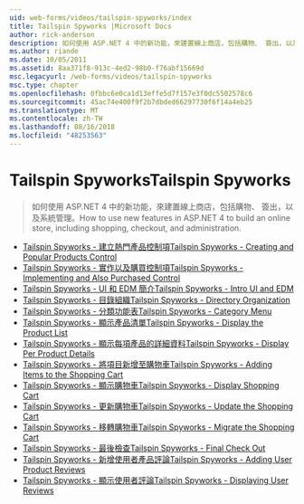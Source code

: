 ```yaml
---
uid: web-forms/videos/tailspin-spyworks/index
title: Tailspin Spyworks |Microsoft Docs
author: rick-anderson
description: 如何使用 ASP.NET 4 中的新功能，來建置線上商店，包括購物、 簽出，以及系統管理。
ms.author: riande
ms.date: 10/05/2011
ms.assetid: 8aa371f8-913c-4ed2-98b0-f76abf15669d
msc.legacyurl: /web-forms/videos/tailspin-spyworks
msc.type: chapter
ms.openlocfilehash: 0fbbc6e0ca1d13effe5d7f157e3f0dc5502578c6
ms.sourcegitcommit: 45ac74e400f9f2b7dbded66297730f6f14a4eb25
ms.translationtype: MT
ms.contentlocale: zh-TW
ms.lasthandoff: 08/16/2018
ms.locfileid: "48253563"
---
```

<a name="tailspin-spyworks"></a><span data-ttu-id="09294-103">Tailspin Spyworks</span><span class="sxs-lookup"><span data-stu-id="09294-103">Tailspin Spyworks</span></span>
====================
> <span data-ttu-id="09294-104">如何使用 ASP.NET 4 中的新功能，來建置線上商店，包括購物、 簽出，以及系統管理。</span><span class="sxs-lookup"><span data-stu-id="09294-104">How to use new features in ASP.NET 4 to build an online store, including shopping, checkout, and administration.</span></span>


- [<span data-ttu-id="09294-105">Tailspin Spyworks - 建立熱門產品控制項</span><span class="sxs-lookup"><span data-stu-id="09294-105">Tailspin Spyworks - Creating and Popular Products Control</span></span>](tailspin-spyworks-creating-and-using-the-popular-products-control.md)
- [<span data-ttu-id="09294-106">Tailspin Spyworks - 實作以及購買控制項</span><span class="sxs-lookup"><span data-stu-id="09294-106">Tailspin Spyworks - Implementing and Also Purchased Control</span></span>](tailspin-spyworks-implementing-and-using-the-also-purchased-control.md)
- [<span data-ttu-id="09294-107">Tailspin Spyworks - UI 和 EDM 簡介</span><span class="sxs-lookup"><span data-stu-id="09294-107">Tailspin Spyworks - Intro UI and EDM</span></span>](tailspin-spyworks-intro-ui-and-edm.md)
- [<span data-ttu-id="09294-108">Tailspin Spyworks - 目錄組織</span><span class="sxs-lookup"><span data-stu-id="09294-108">Tailspin Spyworks - Directory Organization</span></span>](tailspin-spyworks-directory-organization.md)
- [<span data-ttu-id="09294-109">Tailspin Spyworks - 分類功能表</span><span class="sxs-lookup"><span data-stu-id="09294-109">Tailspin Spyworks - Category Menu</span></span>](tailspin-spyworks-category-menu.md)
- [<span data-ttu-id="09294-110">Tailspin Spyworks - 顯示產品清單</span><span class="sxs-lookup"><span data-stu-id="09294-110">Tailspin Spyworks - Display the Product List</span></span>](tailspin-spyworks-display-the-product-list.md)
- [<span data-ttu-id="09294-111">Tailspin Spyworks - 顯示每項產品的詳細資料</span><span class="sxs-lookup"><span data-stu-id="09294-111">Tailspin Spyworks - Display Per Product Details</span></span>](tailspin-spyworks-display-per-product-details.md)
- [<span data-ttu-id="09294-112">Tailspin Spyworks - 將項目新增至購物車</span><span class="sxs-lookup"><span data-stu-id="09294-112">Tailspin Spyworks - Adding Items to the Shopping Cart</span></span>](tailspin-spyworks-adding-items-to-the-shopping-cart.md)
- [<span data-ttu-id="09294-113">Tailspin Spyworks - 顯示購物車</span><span class="sxs-lookup"><span data-stu-id="09294-113">Tailspin Spyworks - Display Shopping Cart</span></span>](tailspin-spyworks-display-shopping-cart.md)
- [<span data-ttu-id="09294-114">Tailspin Spyworks - 更新購物車</span><span class="sxs-lookup"><span data-stu-id="09294-114">Tailspin Spyworks - Update the Shopping Cart</span></span>](tailspin-spyworks-update-the-shopping-cart.md)
- [<span data-ttu-id="09294-115">Tailspin Spyworks - 移轉購物車</span><span class="sxs-lookup"><span data-stu-id="09294-115">Tailspin Spyworks - Migrate the Shopping Cart</span></span>](tailspin-spyworks-migrate-the-shopping-cart.md)
- [<span data-ttu-id="09294-116">Tailspin Spyworks - 最後檢查</span><span class="sxs-lookup"><span data-stu-id="09294-116">Tailspin Spyworks - Final Check Out</span></span>](tailspin-spyworks-final-check-out.md)
- [<span data-ttu-id="09294-117">Tailspin Spyworks - 新增使用者產品評論</span><span class="sxs-lookup"><span data-stu-id="09294-117">Tailspin Spyworks - Adding User Product Reviews</span></span>](tailspin-spyworks-adding-user-product-reviews.md)
- [<span data-ttu-id="09294-118">Tailspin Spyworks - 顯示使用者評論</span><span class="sxs-lookup"><span data-stu-id="09294-118">Tailspin Spyworks - Displaying User Reviews</span></span>](tailspin-spyworks-displaying-user-reviews.md)
